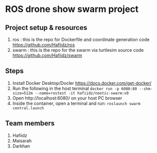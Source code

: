 # ROS drone show swarm project

## Project setup & resources
1. ros : this is the repo for Dockerfile and coordinate generation code https://github.com/Hafiidz/ros
1. swarm : this is the  repo for the swarm via turtlesim source code https://github.com/Hafiidz/swarm

## Steps
1. Install Docker Desktop/Docler https://docs.docker.com/get-docker/
1. Run the following in the host terminal `docker run -p 6080:80 --shm-size=512m --name=rostest -it hafiidz/noetic-swarm:v0`
1. Open http://localhost:6080/ on your host PC browser
1. Inside the container, open a terminal and run: `roslaunch swarm central.launch`

## Team members
1. Hafiidz
1. Maisarah
1. Darkhan